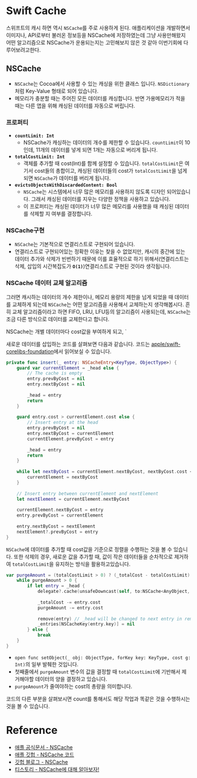 # Swift Cache
스위프트의 캐시 하면 역시 `NSCache`를 주로 사용하게 된다. 애플리케이션을 개발하면서 이미지나, API로부터 불러온 정보등을 NSCache에 저장하였는데 
그냥 사용만해왔지 어떤 알고리즘으로 NSCache가 운용되는지는 고민해보지 않은 것 같아 이번기회에 다루어보려고한다.

## NSCache
- `NSCache`는 Cocoa에서 사용할 수 있는 캐싱을 위한 클래스 입니다. `NSDictionary`처럼 Key-Value 형태로 되어 있습니다.
- 메모리가 충분할 때는 주어진 모든 데이터를 캐싱합니다. 반면 가용메모리가 적을 때는 다른 앱을 위해 캐싱된 데이터를 자동으로 버립니다.

### 프로퍼티
- **`countLimit: Int`**
    - NSCache가 캐싱하는 데이터의 개수를 제한할 수 있습니다. `countLimit`이 10인데, 11개의 데이터를 넣게 되면 1개는 자동으로 버리게 됩니다.
- **`totalCostLimit: Int`**
    - 객체를 추가할 때 cost(Int)를 함께 설정할 수 있습니다. `totalCostLimit`은 여기서 cost들의 총합이고, 캐싱된 데이터들의 cost가 `totalCostLimit`을 넘게되면 `NSCache`가 데이터를 버리게 됩니다.
- **`evictsObjectsWithDiscardedContent: Bool`**
    - `NSCache`는 시스템에서 너무 많은 메모리를 사용하지 않도록 디자인 되어있습니다. 그래서 캐싱된 데이터를 지우는 다양한 정책을 사용하고 있습니다.
    - 이 프로퍼티는 캐싱된 데이터가 너무 많은 메모리를 사용했을 때 캐싱된 데이터를 삭제할 지 여부를 결정합니다.

### NSCache구현
- `NSCache`는 기본적으로 연결리스트로 구현되어 있습니다.
- 연결리스트로 구현되어있는 정확한 이유는 찾을 수 없었지만, 캐시의 중간에 있는 데이터 추가와 삭제가 빈번하기 때문에 이를 효율적으로 하기 위해서(연결리스트는 삭제, 삽입의 시간복잡도가 **`O(1)`**)연결리스트로 구현된 것이라 생각됩니다.

### NSCache 데이터 교체 알고리즘
그러면 캐시하는 데이터의 개수 제한이나, 메모리 용량의 제한을 넘게 되었을 때 데이터를 교체하게 되는데 `NSCache`는 어떤 알고리즘을 사용해서 교체하는지 생각해봅시다.
흔히 교체 알고리즘이라고 하면 FIFO, LRU, LFU등의 알고리즘이 사용되는데, `NSCache`는 조금 다른 방식으로 데이터를 교체한다고 합니다.

NSCache는 개별 데이터마다 cost값을 부여하게 되고, `

새로운 데이터를 삽입하는 코드를 살펴보면 다음과 같습니다. 코드는 [apple/swift-corelibs-foundation](https://github.com/apple/swift-corelibs-foundation/blob/main/Sources/Foundation/NSCache.swift)에서 읽어보실 수 있습니다.
```swift
private func insert(_ entry: NSCacheEntry<KeyType, ObjectType>) {
    guard var currentElement = _head else {
        // The cache is empty
        entry.prevByCost = nil
        entry.nextByCost = nil
        
        _head = entry
        return
    }
    
    guard entry.cost > currentElement.cost else {
        // Insert entry at the head
        entry.prevByCost = nil
        entry.nextByCost = currentElement
        currentElement.prevByCost = entry
        
        _head = entry
        return
    }
    
    while let nextByCost = currentElement.nextByCost, nextByCost.cost < entry.cost {
        currentElement = nextByCost
    }
    
    // Insert entry between currentElement and nextElement
    let nextElement = currentElement.nextByCost
    
    currentElement.nextByCost = entry
    entry.prevByCost = currentElement
    
    entry.nextByCost = nextElement
    nextElement?.prevByCost = entry
}
```
`NSCache`에 데이터를 추가할 때 cost값을 기준으로 정렬을 수행하는 것을 볼 수 있습니다. 또한 삭제의 경우, 새로운 값을 추가할 때, 값이 작은 데이터들을 순차적으로 제거하여 `totalCostLimit`을 유지하는 방식을 활용하고있습니다.

```swift
var purgeAmount = (totalCostLimit > 0) ? (_totalCost - totalCostLimit) : 0
    while purgeAmount > 0 {
        if let entry = _head {
            delegate?.cache(unsafeDowncast(self, to:NSCache<AnyObject, AnyObject>.self), willEvictObject: entry.value)
            
            _totalCost -= entry.cost
            purgeAmount -= entry.cost
            
            remove(entry) // _head will be changed to next entry in remove(_:)
            _entries[NSCacheKey(entry.key)] = nil
        } else {
            break
    }
}
```
- `open func setObject(_ obj: ObjectType, forKey key: KeyType, cost g: Int)`의 일부 발췌한 것입니다.
- 첫째줄에서 `purgeAmount` 변수의 값을 결정할 때 `totalCostLimit`에 기반해서 제거해야할 데이터의 양을 결정하고 있습니다.
- `purgeAmount`가 줄여야하는 cost의 총량을 의미합니다.

코드의 다른 부분을 살펴보시면 count를 통해서도 해당 작업과 똑같은 것을 수행하시는 것을 볼 수 있습니다.

# Reference
- [애플 공식문서 - NSCache](https://developer.apple.com/documentation/foundation/nscache)
- [애플 깃헙 - NSCache 코드](https://github.com/apple/swift-corelibs-foundation/blob/main/Sources/Foundation/NSCache.swift)
- [깃헙 블로그 - NSCache](https://hcn1519.github.io/articles/2018-08/nscache)
- [티스토리 - NSCache에 대해 알아보자!](https://felix-mr.tistory.com/13)